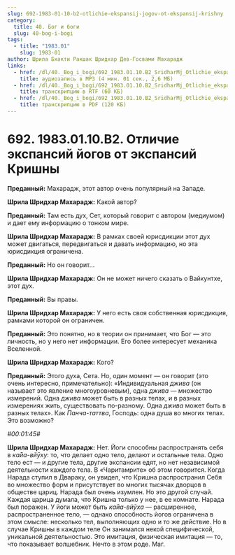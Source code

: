 ```yaml
---
slug: 692-1983-01-10-b2-otlichie-ekspansij-jogov-ot-ekspansij-krishny
category:
  title: 40. Бог и боги
  slug: 40-bog-i-bogi
tags:
  - title: "1983.01"
    slug: 1983-01
author: Шрила Бхакти Ракшак Шридхар Дев-Госвами Махарадж
links:
  - href: /dl/40._Bog_i_bogi/692_1983.01.10.B2_SridharMj_Otlichie_ekspansiy_yogov_ot_ekspansiy_Krishny.mp3
    title: аудиозапись в MP3 (4 мин. 01 сек., 2,6 МБ)
  - href: /dl/40._Bog_i_bogi/692_1983.01.10.B2_SridharMj_Otlichie_ekspansiy_yogov_ot_ekspansiy_Krishny.rtf
    title: транскрипцию в RTF (60 КБ)
  - href: /dl/40._Bog_i_bogi/692_1983.01.10.B2_SridharMj_Otlichie_ekspansiy_yogov_ot_ekspansiy_Krishny.pdf
    title: транскрипцию в PDF (120 КБ)
---
```


# 692. 1983.01.10.B2. Отличие экспансий йогов от экспансий Кришны

**Преданный:** Махарадж, этот автор очень популярный на Западе.

**Шрила Шридхар Махарадж:** Какой автор?

**Преданный:** Там есть дух, Сет, который говорит с автором (медиумом) и дает ему информацию о тонком мире.

**Шрила Шридхар Махарадж:** В рамках своей юрисдикции этот дух может двигаться, передвигаться и давать информацию, но эта юрисдикция ограничена.

**Преданный:** Но он говорит…

**Шрила Шридхар Махарадж:** Он не может ничего сказать о Вайкунтхе, этот дух.

**Преданный:** Вы правы.

**Шрила Шридхар Махарадж:** У него есть своя собственная юрисдикция, рамками которой он ограничен.

**Преданный:** Это понятно, но в теории он принимает, что Бог — это личность, но у него нет информации. Его более интересует механика Вселенной.

**Шрила Шридхар Махарадж:** Кого?

**Преданный:** Этого духа, Сета. Но, один момент — он говорит (это очень интересно, примечательно): «Индивидуальная *джива* (он называет это явление многоуровневым), одна *джива* — множество измерений. Одна *джива* может быть в разных телах, и в разных измерениях жить, существовать по-разному. Одна *джива* может быть в разных телах». Как *Панча-таттва*, Господь: одна душа во многих телах. Это возможно?

*#00:01:45#*

**Шрила Шридхар Махарадж:** Нет. Йоги способны распространять себя в *ка̄йа-вйӯху*: то, что делает одно тело, делают и остальные тела. Одно тело ест — и другие тела, другие экспансии едят, но нет независимой деятельности каждого тела. В «Чаритамрите» об этом говорится. Когда Нарада ступил в Двараку, он увидел, что Кришна распространил Себя во множество форм и присутствует во многих тысячах дворцов в обществе цариц. Нарада был очень изумлен. Но это другой случай. Каждая царица думала, что Кришна только у нее, в ее комнате. Нарада был поражен. У йоги может быть *ка̄йа-вйӯха* — расширенное, распространенное тело, — однако способность йогов ограничена в этом смысле: несколько тел, выполняющих одно и то же действие. Но в случае Кришны в каждом теле Он занимался некой специфической, уникальной деятельностью. Это имитация, физическая имитация — то, что показывает волшебник. Нечто в этом роде. Маг.

